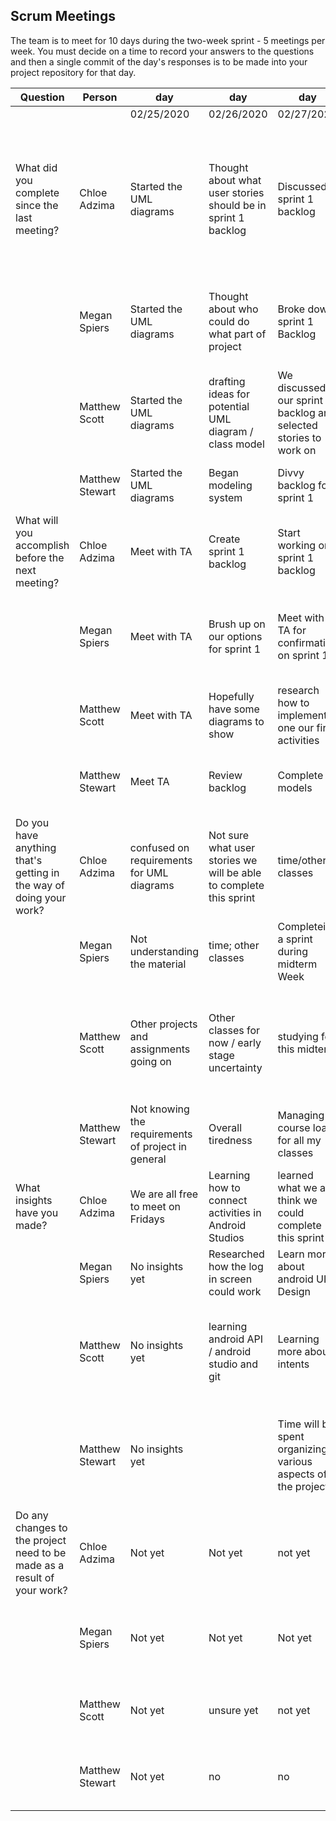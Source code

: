 ## Scrum Meetings
The team is to meet for 10 days during the two-week sprint - 5 meetings per week. You must decide on a time to record your answers to the questions and then a single commit of the day's responses is to be made into your project repository for that day.

Question    |          Person                                             | day | day | day | day | day | day | day |day | day | day |
------------|---------------------------------------------------------------------|-----|-----|-----|-----|-----|-----|-----|----|-----|-----|
| | |02/25/2020 | 02/26/2020 | 02/27/2020 | 02/28/2020 | 02/29/2020 | 03/02/2020 | 03/03/2020 | 03/04/2020 | 03/06/2020 | 03/07/2020
| What did you complete since the last meeting? | Chloe Adzima| Started the UML diagrams | Thought about what user stories should be in sprint 1 backlog | Discussed sprint 1 backlog | Met with TA to go over user stories and sprint 1 backlog | Finished UML diagrams | Learned how to connect activities in Android Studio | Worked on donor main activity UI | Worked on UI for item posting | Linked database to project to store item data | Added header comments on the Java files, created an espresso test for posting a new item, and created Sprint 1 retrospective
|            | Megan Spiers| Started the UML diagrams | Thought about who could do what part of project | Broke down sprint 1 Backlog | Worked on UML | Complete Today's Assignments | Started Designing UI | More work on sprint 1 basics | learned more about UI's | Added post item function to donor main screen | Fixed issue with delivery and condition attributes being reversed
|            | Matthew Scott |   Started the UML diagrams | drafting ideas for potential UML diagram / class model | We discussed our sprint 1 backlog and selected stories to work on | Met with TA to get clarification on Project | completed UML models | Begun working on basic app interface | more work on first app activity draft | more commits for activity
|            | Matthew Stewart | Started the UML diagrams |  Began modeling system  |  Divvy backlog for sprint 1  |  Completed some models  |  Started a project in A.S  |  Set up basic functionality  |  Researched different architecture designs  |  More research  |  cleaning up some files
| What will you accomplish before the next meeting? | Chloe Adzima | Meet with TA | Create sprint 1 backlog | Start working on sprint 1 backlog | Finish UML diagrams | Start creating donor main activity screen | Start working on UI for sprint 1 | work on activity screen for posting an item | Work on functionality of posting item | Be able to print item data from database | finish sprint 1
|            | Megan Spiers |   Meet with TA | Brush up on our options for sprint 1 | Meet with TA for confirmation on sprint 1 | Complete Saturdays Assignments | Start Sprint 1 | Finish a UI | have a plan for finishing | research more info on Android studio | Fix issue with delivery and condition attributes being reversed | work on being able to edit an existing item
|            | Matthew Scott |   Meet with TA | Hopefully have some diagrams to show | research how to implement one our first activities | Have behavioral UML diagram complete | work on first app activity for project | have some code to submit | continue working on app interface | more commits for activity
|            | Matthew Stewart | Meet TA  |  Review backlog  |  Complete models  |  Start a draft in Android Studio  |  implement some basic functionality  |  Start testing / continue with today  |  Become familiar working with projects on git  |  Start organizing project files  |  flesh out a pattern for future code 
| Do you have anything that's getting in the way of doing your work? | Chloe Adzima | confused on requirements for UML diagrams | Not sure what user stories we will be able to complete this sprint | time/other classes | unsure how to make UML diagrams correctly | worried about how github will work with Android Studio | Midterms | studying for test in this class and other classes | Midterms | Hard to get data from database | Could not figure out how to have users upload pictures of items
|            | Megan Spiers |   Not understanding the material | time; other classes | Completeing a sprint during midterm Week | Car broke down :( | Work | All previously listed Reasons | midterms | Midterm week | spent all day learning how firebase works | General lack of android studio
|            | Matthew Scott |   Other projects and assignments going on | Other classes for now / early stage uncertainty | studying for this midterm | havent completed every diagram yet | just learning details of android API and java still before I can complete certain features of activity | midterm week | technical details of methods and UI elements | other classes
|            | Matthew Stewart | Not knowing the requirements of project in general  |  Overall tiredness  |  Managing course load for all my classes  |  Failing to remember/document what I need to do  |  android architecture complexity  |  MIDTERMS  |  Conflicting views from resources on android development  |  New to working with a team to manage a large project  |  There is still a great amount of information to learn
| What insights have you made? |Chloe Adzima | We are all free to meet on Fridays | Learning how to connect activities in Android Studios | learned what we all think we could complete this sprint | Understand what we will do this sprint | understand the main idea of the app better after doing UML | Have a better understanding of how Android Studios works | Figured out how to get project from github onto Android Studio | Know how to make drop down menu now | Learned how to store data in database | Know how to record espresso test
|            | Megan Spiers |   No insights yet | Researched how the log in screen could work | Learn more about android UI Design | Better understanding of what is required of Us | Understand UML better | Learned to connect Activities | manage time better | Understand Android Studio better | Learn to use ListView and adapters | Learn to use Firebase better
|            | Matthew Scott |   No insights yet | learning android API / android studio and git | Learning more about intents | better understanding of the behavior of our app from diagrams | Meeting with TA cleared up some of our expected requirements | understanding UI elements and methods for them in AS | learned some more details about git so we can merge our work project easily | learned about different android versions and emulators
|            | Matthew Stewart | No insights yet  |  |  Time will be spent organizing various aspects of the project  |  I got an idea for how our system needs to work with other systems  |  ViewModels w/ single activity architecture may be effective  |  Large amt.s of data could slow things down  |  A good approach to architecture will become more apparent as we continue building  |  Structuring the project well will prevent redundencies  |  Trying new things will help the learning process
| Do any changes to the project need to be made as a result of your work? |Chloe Adzima | Not yet | Not yet | not yet | not yet | not yet | no, still in learning stage | need to update UI to follow our storyboard | need to figure out how to allow user to upload an image | no | no
|            | Megan Spiers |   Not yet | Not yet | Not yet | Not yet | Not yet | Not Yet | not Yet | not yet | possibily; condition and delivery attributes are reversed | no
|            | Matthew Scott |   Not yet | unsure yet | not yet | not yet | not yet, planning stage still seems good so far | not yet | no, havent pushed to repo yet | not yet
|            | Matthew Stewart | Not yet |  no  |  no  |  no  |  no  |  probably soon  |  no, just putting together seperate pieces  |  no, project is still in an early stage  |  no
